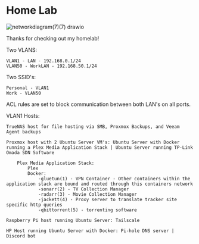 # Home Lab
![networkdiagram(7)(7) drawio](https://user-images.githubusercontent.com/95463866/234155553-7db73a89-5361-4aab-b946-e296806cfcc0.png)


Thanks for checking out my homelab! 

Two VLANS:

    VLAN1 - LAN - 192.168.0.1/24
    VLAN50 - WorkLAN - 192.168.50.1/24



Two SSID's:

    Personal - VLAN1
    Work - VLAN50



ACL rules are set to block communication between both LAN's on all ports.

VLAN1 Hosts:

    TrueNAS host for file hosting via SMB, Proxmox Backups, and Veeam Agent backups

    Proxmox host with 2 Ubuntu Server VM's: Ubuntu Server with Docker running a Plex Media Application Stack | Ubuntu Server running TP-Link Omada SDN Software
    
        Plex Media Application Stack:
            Plex
            Docker:
                -gluetun(1) - VPN Container - Other containers within the application stack are bound and routed through this containers network
                -sonarr(2) - TV Collection Manager
                -radarr(3) - Movie Collection Manager
                -jackett(4) - Proxy server to translate tracker site specific http queries
                -qbittorrent(5) - torrenting software
       
    Raspberry Pi host running Ubuntu Server: Tailscale

    HP Host running Ubuntu Server with Docker: Pi-hole DNS server | Discord bot

